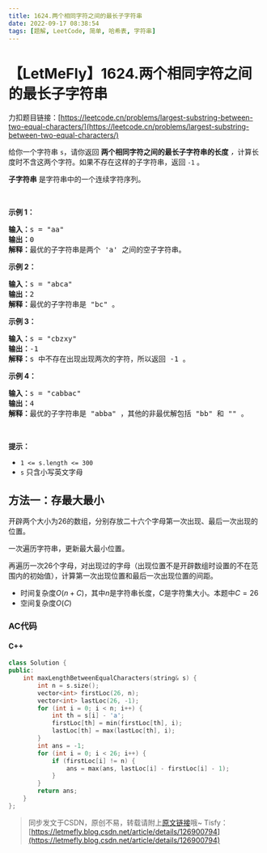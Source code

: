 ```yaml
---
title: 1624.两个相同字符之间的最长子字符串
date: 2022-09-17 08:38:54
tags: [题解, LeetCode, 简单, 哈希表, 字符串]
---
```


# 【LetMeFly】1624.两个相同字符之间的最长子字符串

力扣题目链接：[https://leetcode.cn/problems/largest-substring-between-two-equal-characters/](https://leetcode.cn/problems/largest-substring-between-two-equal-characters/)

<p>给你一个字符串 <code>s</code>，请你返回 <strong>两个相同字符之间的最长子字符串的长度</strong> <em>，</em>计算长度时不含这两个字符。如果不存在这样的子字符串，返回 <code>-1</code> 。</p>

<p><strong>子字符串</strong> 是字符串中的一个连续字符序列。</p>

<p> </p>

<p><strong>示例 1：</strong></p>

<pre><strong>输入：</strong>s = "aa"
<strong>输出：</strong>0
<strong>解释：</strong>最优的子字符串是两个 'a' 之间的空子字符串。</pre>

<p><strong>示例 2：</strong></p>

<pre><strong>输入：</strong>s = "abca"
<strong>输出：</strong>2
<strong>解释：</strong>最优的子字符串是 "bc" 。
</pre>

<p><strong>示例 3：</strong></p>

<pre><strong>输入：</strong>s = "cbzxy"
<strong>输出：</strong>-1
<strong>解释：</strong>s 中不存在出现出现两次的字符，所以返回 -1 。
</pre>

<p><strong>示例 4：</strong></p>

<pre><strong>输入：</strong>s = "cabbac"
<strong>输出：</strong>4
<strong>解释：</strong>最优的子字符串是 "abba" ，其他的非最优解包括 "bb" 和 "" 。
</pre>

<p> </p>

<p><strong>提示：</strong></p>

<ul>
	<li><code>1 &lt;= s.length &lt;= 300</code></li>
	<li><code>s</code> 只含小写英文字母</li>
</ul>


    
## 方法一：存最大最小

开辟两个大小为26的数组，分别存放二十六个字母第一次出现、最后一次出现的位置。

一次遍历字符串，更新最大最小位置。

再遍历一次26个字母，对出现过的字母（出现位置不是开辟数组时设置的不在范围内的初始值），计算第一次出现位置和最后一次出现位置的间距。

+ 时间复杂度$O(n + C)$，其中$n$是字符串长度，$C$是字符集大小。本题中$C=26$
+ 空间复杂度$O(C)$

### AC代码

#### C++

```cpp
class Solution {
public:
    int maxLengthBetweenEqualCharacters(string& s) {
        int n = s.size();
        vector<int> firstLoc(26, n);
        vector<int> lastLoc(26, -1);
        for (int i = 0; i < n; i++) {
            int th = s[i] - 'a';
            firstLoc[th] = min(firstLoc[th], i);
            lastLoc[th] = max(lastLoc[th], i);
        }
        int ans = -1;
        for (int i = 0; i < 26; i++) {
            if (firstLoc[i] != n) {
                ans = max(ans, lastLoc[i] - firstLoc[i] - 1);
            }
        }
        return ans;
    }
};
```

> 同步发文于CSDN，原创不易，转载请附上[原文链接](https://leetcode.letmefly.xyz/2022/09/17/LeetCode%201624.%E4%B8%A4%E4%B8%AA%E7%9B%B8%E5%90%8C%E5%AD%97%E7%AC%A6%E4%B9%8B%E9%97%B4%E7%9A%84%E6%9C%80%E9%95%BF%E5%AD%90%E5%AD%97%E7%AC%A6%E4%B8%B2/)哦~
> Tisfy：[https://letmefly.blog.csdn.net/article/details/126900794](https://letmefly.blog.csdn.net/article/details/126900794)
